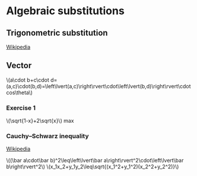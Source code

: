 # Algebraic substitutions

## Trigonometric substitution

[Wikipedia](http://web.archive.org/web/20210222103741/https://en.m.wikipedia.org/wiki/Trigonometric_substitution)

## Vector

\\(a\cdot b+c\cdot d=(a,c)\cdot(b,d)=\left\lvert(a,c)\right\rvert\cdot\left\lvert(b,d)\right\rvert\cdot cos\theta\\)

### Exercise 1

\\(\sqrt{1-x}+2\sqrt{x}\\) max

### Cauchy–Schwarz inequality

[Wikipedia](http://web.archive.org/web/20210222104454/https://en.m.wikipedia.org/wiki/Cauchy%E2%80%93Schwarz_inequality)

\\((\bar a\cdot\bar b)^2\leq\left\lvert\bar a\right\rvert^2\cdot\left\lvert\bar b\right\rvert^2\\)
\\(x_1x_2+y_1y_2\leq\sqrt{(x_1^2+y_1^2)(x_2^2+y_2^2)}\\)

